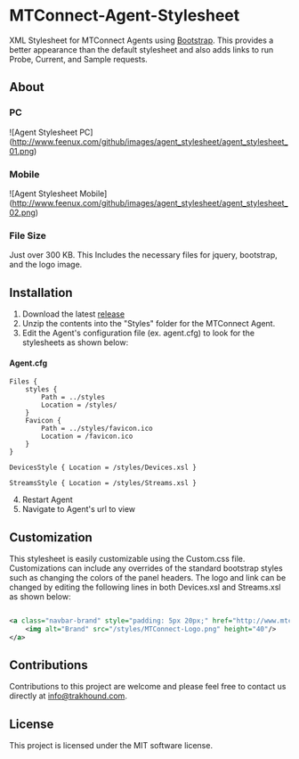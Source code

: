 # MTConnect-Agent-Stylesheet
XML Stylesheet for MTConnect Agents using [Bootstrap](http://getbootstrap.com/). This provides a better appearance than the default stylesheet and also adds links to run Probe, Current, and Sample requests.

## About

### PC
![Agent Stylesheet PC] (http://www.feenux.com/github/images/agent_stylesheet/agent_stylesheet_01.png)

### Mobile
![Agent Stylesheet Mobile] (http://www.feenux.com/github/images/agent_stylesheet/agent_stylesheet_02.png)

### File Size
Just over 300 KB. This Includes the necessary files for jquery, bootstrap, and the logo image.

## Installation
1. Download the latest [release](../../../MTConnect-Agent-Stylesheet/releases)
2. Unzip the contents into the "Styles" folder for the MTConnect Agent.
3. Edit the Agent's configuration file (ex. agent.cfg) to look for the stylesheets as shown below:

#### Agent.cfg

```
Files {
    styles {
        Path = ../styles
        Location = /styles/
    }
    Favicon {
        Path = ../styles/favicon.ico
        Location = /favicon.ico
    }
}

DevicesStyle { Location = /styles/Devices.xsl }

StreamsStyle { Location = /styles/Streams.xsl }

```

4. Restart Agent
5. Navigate to Agent's url to view

## Customization
This stylesheet is easily customizable using the Custom.css file. Customizations can include any overrides of the standard bootstrap styles such as changing the colors of the panel headers. The logo and link can be changed by editing the following lines in both Devices.xsl and Streams.xsl as shown below:

```xml

<a class="navbar-brand" style="padding: 5px 20px;" href="http://www.mtconnect.org">
	<img alt="Brand" src="/styles/MTConnect-Logo.png" height="40"/>
</a>

```

## Contributions
Contributions to this project are welcome and please feel free to contact us directly at info@trakhound.com.

## License
This project is licensed under the MIT software license.




